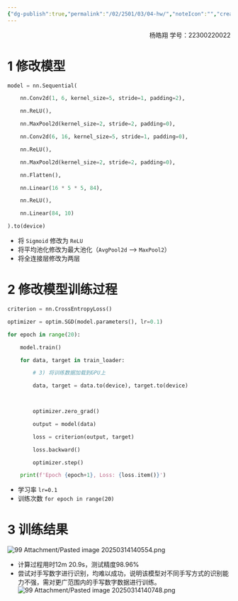 ```yaml
---
{"dg-publish":true,"permalink":"/02/2501/03/04-hw/","noteIcon":"","created":"2025-03-13T21:09","updated":"2025-07-01T13:38"}
---
```


<p align="right">杨皓翔
学号：22300220022</p>

# 1 修改模型
```python
model = nn.Sequential(

    nn.Conv2d(1, 6, kernel_size=5, stride=1, padding=2),

    nn.ReLU(),

    nn.MaxPool2d(kernel_size=2, stride=2, padding=0),

    nn.Conv2d(6, 16, kernel_size=5, stride=1, padding=0),

    nn.ReLU(),

    nn.MaxPool2d(kernel_size=2, stride=2, padding=0),

    nn.Flatten(),

    nn.Linear(16 * 5 * 5, 84),

    nn.ReLU(),

    nn.Linear(84, 10)

).to(device)  
```
- 将 `Sigmoid` 修改为 `ReLU`
- 将平均池化修改为最大池化（`AvgPool2d` --> `MaxPool2`）
- 将全连接层修改为两层
# 2 修改模型训练过程
```python
criterion = nn.CrossEntropyLoss()

optimizer = optim.SGD(model.parameters(), lr=0.1)

for epoch in range(20):

    model.train()

    for data, target in train_loader:

        # 3) 将训练数据加载到GPU上

        data, target = data.to(device), target.to(device)

  

        optimizer.zero_grad()

        output = model(data)

        loss = criterion(output, target)

        loss.backward()

        optimizer.step()

    print(f'Epoch {epoch+1}, Loss: {loss.item()}')
```
- 学习率 `lr=0.1`
- 训练次数 `for epoch in range(20)`
# 3 训练结果
![99 Attachment/Pasted image 20250314140554.png](/img/user/99%20Attachment/Pasted%20image%2020250314140554.png)
- 计算过程用时12m 20.9s，测试精度98.96%
- 尝试对手写数字进行识别，均难以成功，说明该模型对不同手写方式的识别能力不强，需对更广范围内的手写数字数据进行训练。
![99 Attachment/Pasted image 20250314140748.png](/img/user/99%20Attachment/Pasted%20image%2020250314140748.png)